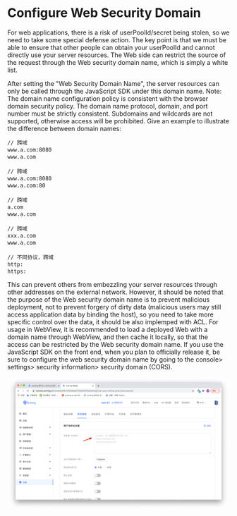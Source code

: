 # Configure Web Security Domain

For web applications, there is a risk of userPoolId/secret being stolen, so we need to take some special defense action. The key point is that we must be able to ensure that other people can obtain your userPoolId and cannot directly use your server resources. The Web side can restrict the source of the request through the Web security domain name, which is simply a white list. 

After setting the "Web Security Domain Name", the server resources can only be called through the JavaScript SDK under this domain name. Note: The domain name configuration policy is consistent with the browser domain security policy. The domain name protocol, domain, and port number must be strictly consistent. Subdomains and wildcards are not supported, otherwise access will be prohibited. Give an example to illustrate the difference between domain names:
```
// 跨域
www.a.com:8080
www.a.com

// 跨域
www.a.com:8080
www.a.com:80

// 跨域
a.com
www.a.com

// 跨域
xxx.a.com
www.a.com

// 不同协议，跨域
http:
https:

```

This can prevent others from embezzling your server resources through other addresses on the external network. However, it should be noted that the purpose of the Web security domain name is to prevent malicious deployment, not to prevent forgery of dirty data (malicious users may still access application data by binding the host), so you need to take more specific control over the data, it should be also implemped with ACL.
For usage in WebView, it is recommended to load a deployed Web with a domain name through WebView, and then cache it locally, so that the access can be restricted by the Web security domain name.
If you use the JavaScript SDK on the front end, when you plan to officially release it, be sure to configure the web security domain name by going to the console> settings> security information> security domain (CORS).

![](./images/config-domain.png)
